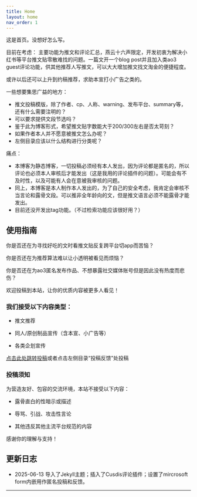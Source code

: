 ```yaml
---
title: Home
layout: home
nav_order: 1
---
```


这是首页。没想好怎么写。

目前在考虑：
主要功能为推文和评论汇总，燕云十六声限定，开发初衷为解决小红书等平台推文贴零散难找的问题。一篇文开一个blog post并且加入类ao3 guest评论功能，供其他推荐人写推文，可以大大增加推文找文淘金的便捷程度。

或许以后还可以上升到约稿推荐，求助本宣打小广告之类的。

一些想要集思广益的地方：
- 推文投稿模版，除了作者、cp、人称、warning、发布平台、summary等，还有什么需要注明的？
- 可以要求提供文段节选吗？
- 鉴于此为博客形式，希望推文贴字数能大于200/300左右是否太苛刻？
- 如果作者本人并不愿意被推文怎么办呢？
- 左侧目录应该以什么结构进行分类呢？

痛点：
- 本博客为静态博客，一切投稿必须经有本人发出，因为评论都是匿名的，所以评论也必须本人审核后才能发出（这是我用的评论插件的问题）。可能会有不及时性，以及可能有人会在意被我审核的问题。
- 同上，本博客是本人制作本人发出的，为了自己的安全考虑，我肯定会审核不当言论和露骨文段。可以推非全年龄向的文，但是推文语言必须不能露骨才能发出。
- 目前还没开发出tag功能。（不过检索功能应该很好用？）

## 使用指南
你是否还在为寻找好吃的文时看推文贴反复跨平台切app而苦恼？

你是否还在为推荐算法难以让小透明被看见而烦恼？

你是否还在为ao3匿名发布作品、不想暴露社交媒体账号但是因此没有热度而悲伤？

欢迎投稿到本站，让你的优质内容被更多人看见！

### 我们接受以下内容类型：

- 推文推荐

- 同人/原创制品宣传（含本宣、小广告等）

- 各类企划宣传

[点击此处跳转投稿](/submit/)或者点击左侧目录“投稿反馈”处投稿

### 投稿须知

为营造友好、包容的交流环境，本站不接受以下内容：

- 露骨直白的性暗示或描述

- 辱骂、引战、攻击性言论

- 其他违反其他主流平台规范的内容

感谢你的理解与支持！

## 更新日志
- 2025-06-13 导入了Jekyll主题；插入了Cusdis评论插件；设置了mircrosoft form内嵌用作匿名投稿和反馈。

----

[^1]: [It can take up to 10 minutes for changes to your site to publish after you push the changes to GitHub](https://docs.github.com/en/pages/setting-up-a-github-pages-site-with-jekyll/creating-a-github-pages-site-with-jekyll#creating-your-site).

[Just the Docs]: https://just-the-docs.github.io/just-the-docs/
[GitHub Pages]: https://docs.github.com/en/pages
[README]: https://github.com/just-the-docs/just-the-docs-template/blob/main/README.md
[Jekyll]: https://jekyllrb.com
[GitHub Pages / Actions workflow]: https://github.blog/changelog/2022-07-27-github-pages-custom-github-actions-workflows-beta/
[use this template]: https://github.com/just-the-docs/just-the-docs-template/generate
